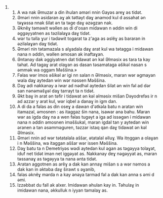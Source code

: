 <ol>
  <li>
    <ol>
      <li>A wa nak Əmuzar a din ihulan əməri nnin Gayəs areɣ əs tidət.</li>
      <li>Əməri nnin əsidaran aɣ ak təttəyt daɣ anamod kul d assahat ən təɣəssa nnak šilat ən ta təge daɣ əzəgzan nak.</li>
      <li>Əknêɣ təməwit wəllen as di d'osan midawan n əddin win di əggəyyatnen as təzilalaɣa daɣ tidət.</li>
      <li>wər tu təlla ɣur i tədəwit togarat ta z'aga as əslêɣ as bararan in əzilalaɣan daɣ tidət.</li>
      <li>Əməri nin tətamazala s alɣadala daɣ arat kul wa tətagga i midawan nana n əddin, wəllen əmosan ak inaftaɣan.</li>
      <li>Əntanay dak əggiyatnen dat tidawat ən kəl Əlməsix əs tara ta kay təhat. Ad tagaɣ arat olaɣan as dasan təsamataga əšikəl nasan s əmmək wa oggam Məššina.»</li>
      <li>Fəlas wər imos əšikəl ar igi nn salan n Əlməsix, maran wər əgmayan wala daɣ aytedan win wər nəssen Məššina.</li>
      <li>Daɣ adi nakkanay a iwar ad nədhəl aytedan šilat ən win fəl ad dər san nənəməšɣəl daɣ tarrayt ta n tidət.</li>
      <li>Əkt baɣ in arat ən təfir i tidawat ən kəl əlməsix mišan Dəyodrefəs ir n ad azzar y arat kul, wər iqbel a danaɣ in igm dan.</li>
      <li>A di da a fəlas as din oseɣ a dawan d'ətkəla batu n aratan win itamazal, əmosnen : as itaggaz šin nana, isawar ana bahu. Maran wər as igda daɣ na a wen fəlas tugəyt a iga ad issəgən i midawan nana n əddin əmosnen iməššukal, maran igdal tan y aytedan win əranen a tan əsəmməguren, təzzar istaq qan daɣ tidawat ən kəl Əlməsix.</li>
      <li>Əməri nnin ad wər tətatalala aššar, ətatalal əlluɣ. Wa itṇggan a olaɣan i n Məššina, wa itaggan aššar wər issen Məššina.</li>
      <li>Daɣ batu ta n Demetriyəs wədi aytedan kul əgan as təgəyya tolaɣat, iduf net tidət iman net iggəyat as. Nakkanay deɣ nəgəyyat as, maran təssanaɣ as təgəyya ta nana ənta tidət.</li>
      <li>Aratan aggotnen as arêɣ a dak kan annaɣ mišan s a wər nəmos a dak kan in əktəba daɣ širawt s əɣanib,</li>
      <li>fəlas əknêɣ mərda n a kay ənəya tarmad fəl a dak kan anna s əmi d əmi.</li>
      <li>Izzəbbat du fall ak alxer. Imidawan əhulan kay in. Təhulaɣ in imidawan nana, əkkulluk n iyyan təmalaɣ as.</li>
    </ol>
  </li>
</ol>